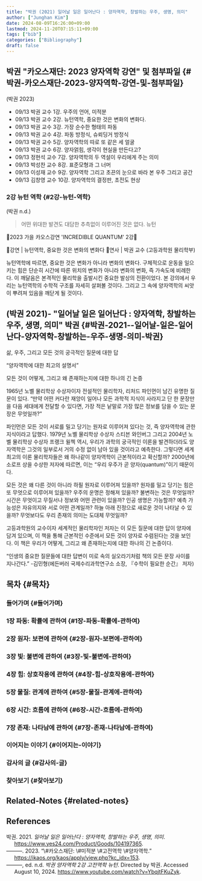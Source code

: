 ```yaml
---
title: "박권 (2021) 일어날 일은 일어난다 : 양자역학, 창발하는 우주, 생명, 의미"
author: ["Junghan Kim"]
date: 2024-08-09T16:26:00+09:00
lastmod: 2024-11-20T07:15:11+09:00
tags: ["bib"]
categories: ["Bibliography"]
draft: false
---
```


## 박권 "카오스재단: 2023 양자역학 강연" 및 첨부파일 {#박권-카오스재단-2023-양자역학-강연-및-첨부파일}

(박권 2023)

-   09/13 박권 교수 1강. 우주의 언어, 미적분
-   09/13 박권 교수 2강. 뉴턴역학, 중요한 것은 변화의 변화다.
-   09/13 박권 교수 3강. 가장 순수한 형태의 파동
-   09/13 박권 교수 4강. 파동 방정식, 슈뢰딩거 방정식
-   09/13 박권 교수 5강. 양자역학의 따로 또 같은 세 얼굴
-   09/13 박권 교수 6강. 양자얽힘, 생각이 현실을 만든다고?
-   09/13 정현석 교수 7강. 양자역학의 두 역설이 우리에게 주는 의미
-   09/13 박성찬 교수 8강. 표준모형과 그 너머
-   09/13 이성재 교수 9강. 양자역학 그리고 초끈의 눈으로 바라 본 우주 그리고 공간
-   09/13 김창영 교수 10강. 양자역학의 결정판, 초전도 현상


### 2강 뉴턴 역학 {#2강-뉴턴-역학}

(박권 n.d.)

> 어떤 위대한 발견도 대담한 추측없이 이루어진 것은 없다. 뉴턴

🔸2023 가을 카오스강연 'INCREDIBLE QUANTUM' 2강🔸

🔹강연 | 뉴턴역학, 중요한 것은 변화의 변화다 🔹연사 | 박권 교수 (고등과학원 물리학부)

뉴턴역학에 따르면, 중요한 것은 변화가 아니라 변화의 변화다. 구체적으로 운동을 일으키는 힘은 단순히 시간에 따른 위치의 변화가 아니라 변화의 변화, 즉 가속도에 비례한다. 이 깨달음은 본격적인 물리학을 출발시킨 중요한 발상의 전환이었다. 본 강의에서 우리는 뉴턴역학의 수학적 구조를 자세히 살펴볼 것이다. 그리고 그 속에 양자역학의 씨앗이 뿌려져 있음을 깨닫게 될 것이다.


## (박권 2021)- "일어날 일은 일어난다 : 양자역학, 창발하는 우주, 생명, 의미" 박권 {#박권-2021--일어날-일은-일어난다-양자역학-창발하는-우주-생명-의미-박권}

삶, 우주, 그리고 모든 것의 궁극적인 질문에 대한 답

“양자역학에 대한 최고의 설명서”

모든 것이 어떻게, 그리고 왜 존재하는지에 대한 하나의 긴 논증

1965년 노벨 물리학상 수상자이자 전설적인 물리학자, 리처드 파인먼이 남긴 유명한 질문이 있다. “만약 어떤 커다란 재앙이 일어나 모든 과학적 지식이 사라지고 단 한 문장만을 다음 세대에게 전달할 수 있다면, 가장 적은 낱말로 가장 많은 정보를 담을 수 있는 문장은 무엇일까?”

파인먼은 모든 것이 서로를 밀고 당기는 원자로 이루어져 있다는 것, 즉 양자역학에 관한 지식이라고 답했다. 1979년 노벨 물리학상 수상자 스티븐 와인버그 그리고 2004년 노벨 물리학상 수상자 프랭크 윌첵 역시, 우리가 과학의 궁극적인 이론을 발견하더라도 양자역학은 그것의 일부로서 거의 수정 없이 남아 있을 것이라고 예측한다. 그렇다면 세계 최고의 이론 물리학자들은 왜 하나같이 양자역학이 근본적이라고 확신할까? 2000년에 소로프 상을 수상한 저자에 따르면, 이는 “우리 우주가 곧 양자(quantum)”이기 때문이다.

모든 것은 왜 다른 것이 아니라 하필 원자로 이루어져 있을까? 원자를 밀고 당기는 힘은 또 무엇으로 이루어져 있을까? 우주의 운명은 정해져 있을까? 불변하는 것은 무엇일까? 시간은 무엇이고 무질서나 정보와 어떤 관련이 있을까? 인공 생명은 가능할까? 예측 가능성은 자유의지와 서로 어떤 관계일까? 하늘 아래 진정으로 새로운 것이 나타날 수 있을까? 무엇보다도 우리 존재의 의미는 도대체 무엇일까?

고등과학원의 교수이자 세계적인 물리학자인 저자는 이 모든 질문에 대한 답이 양자에 담겨 있으며, 이 책을 통해 근본적인 수준에서 모든 것이 양자로 수렴된다는 것을 보인다. 이 책은 우리가 어떻게, 그리고 왜 존재하는지에 대한 하나의 긴 논증이다.

“인생의 중요한 질문들에 대한 답변이 미로 속의 실오라기처럼 책의 모든 문장 사이를 지나간다.” -김민형(에든버러 국제수리과학연구소 소장, 『수학이 필요한 순간』 저자)


## 목차 {#목차}


### 들어가며 {#들어가며}


### 1장 파동: 확률에 관하여 {#1장-파동-확률에-관하여}


### 2장 원자: 보편에 관하여 {#2장-원자-보편에-관하여}


### 3장 빛: 불변에 관하여 {#3장-빛-불변에-관하여}


### 4장 힘: 상호작용에 관하여 {#4장-힘-상호작용에-관하여}


### 5장 물질: 관계에 관하여 {#5장-물질-관계에-관하여}


### 6장 시간: 흐름에 관하여 {#6장-시간-흐름에-관하여}


### 7장 존재: 나타남에 관하여 {#7장-존재-나타남에-관하여}


### 이어지는 이야기 {#이어지는-이야기}


### 감사의 글 {#감사의-글}


### 찾아보기 {#찾아보기}


## Related-Notes {#related-notes}

## References

<style>.csl-entry{text-indent: -1.5em; margin-left: 1.5em;}</style><div class="csl-bib-body">
  <div class="csl-entry">박권. 2021. <i>일어날 일은 일어난다 : 양자역학, 창발하는 우주, 생명, 의미</i>. <a href="https://www.yes24.com/Product/Goods/104197365">https://www.yes24.com/Product/Goods/104197365</a>.</div>
  <div class="csl-entry">———. 2023. “\#카오스재단: \#미적분 \#고전역학 \#양자역학.” <a href="https://ikaos.org/kaos/apply/view.php?kc_idx=153">https://ikaos.org/kaos/apply/view.php?kc_idx=153</a>.</div>
  <div class="csl-entry">———, ed. n.d. <i>박권 양자역학 2강 고전역학 뉴턴</i>. Directed by 박권. Accessed August 10, 2024. <a href="https://www.youtube.com/watch?v=YbqjtFKuZyk">https://www.youtube.com/watch?v=YbqjtFKuZyk</a>.</div>
</div>
